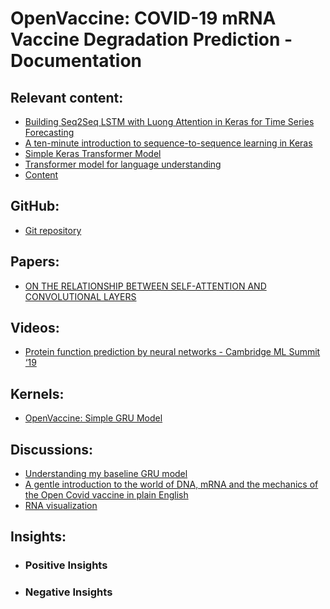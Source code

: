 # OpenVaccine: COVID-19 mRNA Vaccine Degradation Prediction - Documentation

## Relevant content:
- [Building Seq2Seq LSTM with Luong Attention in Keras for Time Series Forecasting](https://levelup.gitconnected.com/building-seq2seq-lstm-with-luong-attention-in-keras-for-time-series-forecasting-1ee00958decb)
- [A ten-minute introduction to sequence-to-sequence learning in Keras](https://blog.keras.io/a-ten-minute-introduction-to-sequence-to-sequence-learning-in-keras.html)
- [Simple Keras Transformer Model](https://medium.com/@max_garber/simple-keras-transformer-model-74724a83bb83)
- [Transformer model for language understanding](https://www.tensorflow.org/tutorials/text/transformer)
- [Content]()

## GitHub:
- [Git repository]()

## Papers:
- [ON THE RELATIONSHIP BETWEEN SELF-ATTENTION AND CONVOLUTIONAL LAYERS](https://openreview.net/pdf?id=HJlnC1rKPB)

## Videos:
- [Protein function prediction by neural networks - Cambridge ML Summit ‘19](https://www.youtube.com/watch?v=x-35bDrKfHA)

## Kernels:
- [OpenVaccine: Simple GRU Model](https://www.kaggle.com/xhlulu/openvaccine-simple-gru-model)

## Discussions:
- [Understanding my baseline GRU model](https://www.kaggle.com/c/stanford-covid-vaccine/discussion/182303)
- [A gentle introduction to the world of DNA, mRNA and the mechanics of the Open Covid vaccine in plain English](https://www.kaggle.com/c/stanford-covid-vaccine/discussion/182320)
- [RNA visualization](https://www.kaggle.com/c/stanford-covid-vaccine/discussion/182177)
 
## Insights:
- ### Positive Insights
- ### Negative Insights
